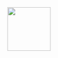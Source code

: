 <div id="header" align="center">
<img src="https://media.giphy.com/media/kca22V3udzeY61obqv/giphy.gif" width="100"/>
</div>

